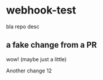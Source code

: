 # webhook-test
bla repo desc

## a fake change from a PR
wow! (maybe just a little)

Another change 12
